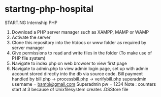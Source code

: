 # startng-php-hospital
START.NG Internship PHP 
1.  Download a PHP server manager such as XAMPP, MAMP or WAMP
2.  Activate the server
3.  Clone this repository into the htdocs or www folder as required by server manager
4.  Give permissions to read and write files in the folder (To make use of PHP file system)
5.  Navigate to index.php on web browser to view first page 
6.  Navigate to admin.php to view admin login page, set up with admin account stored directly into the db       via source code.
Bill payment handled by bill.php -> processbill.php -> verifybill.php
superadmin username = bambi@gmail.com
Superadmin pw = 1234
Note : counters start at 3 because of Unixfilesystem creates .DSStore file
